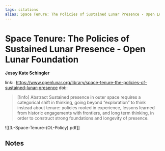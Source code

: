 ```yaml
---
tags: citations
alias: Space Tenure: The Policies of Sustained Lunar Presence - Open Lunar Foundation
---
```

# Space Tenure: The Policies of Sustained Lunar Presence - Open Lunar Foundation

**Jessy Kate Schingler**


link:: https://www.openlunar.org/library/space-tenure-the-policies-of-sustained-lunar-presence
doi:: 

> [!info] Abstract
> Sustained presence in outer space requires a categorical shift in thinking, going beyond “exploration” to think instead about tenure: policies rooted in experience, lessons learned from historic engagements with frontiers, and long term thinking, in order to construct strong foundations and longevity of presence.

![[3.-Space-Tenure-(OL-Policy).pdf]]

## Notes

